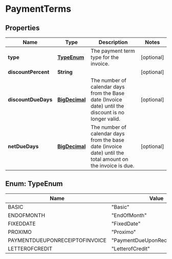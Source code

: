 # PaymentTerms

## Properties
Name | Type | Description | Notes
------------ | ------------- | ------------- | -------------
**type** | [**TypeEnum**](#TypeEnum) | The payment term type for the invoice. |  [optional]
**discountPercent** | **String** |  |  [optional]
**discountDueDays** | [**BigDecimal**](BigDecimal.md) | The number of calendar days from the Base date (Invoice date) until the discount is no longer valid. |  [optional]
**netDueDays** | [**BigDecimal**](BigDecimal.md) | The number of calendar days from the base date (invoice date) until the total amount on the invoice is due. |  [optional]

<a name="TypeEnum"></a>
## Enum: TypeEnum
Name | Value
---- | -----
BASIC | &quot;Basic&quot;
ENDOFMONTH | &quot;EndOfMonth&quot;
FIXEDDATE | &quot;FixedDate&quot;
PROXIMO | &quot;Proximo&quot;
PAYMENTDUEUPONRECEIPTOFINVOICE | &quot;PaymentDueUponReceiptOfInvoice&quot;
LETTEROFCREDIT | &quot;LetterofCredit&quot;
